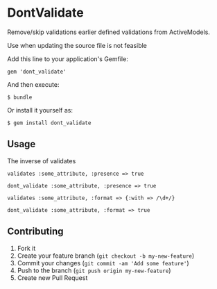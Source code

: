 # DontValidate

Remove/skip validations earlier defined validations from ActiveModels.

Use when updating the source file is not feasible

Add this line to your application's Gemfile:

    gem 'dont_validate'

And then execute:

    $ bundle

Or install it yourself as:

    $ gem install dont_validate

## Usage

  The inverse of validates

    validates :some_attribute, :presence => true

    dont_validate :some_attribute, :presence => true

    validates :some_attribute, :format => {:with => /\d+/}

    dont_validate :some_attribute, :format => true




## Contributing

1. Fork it
2. Create your feature branch (`git checkout -b my-new-feature`)
3. Commit your changes (`git commit -am 'Add some feature'`)
4. Push to the branch (`git push origin my-new-feature`)
5. Create new Pull Request
